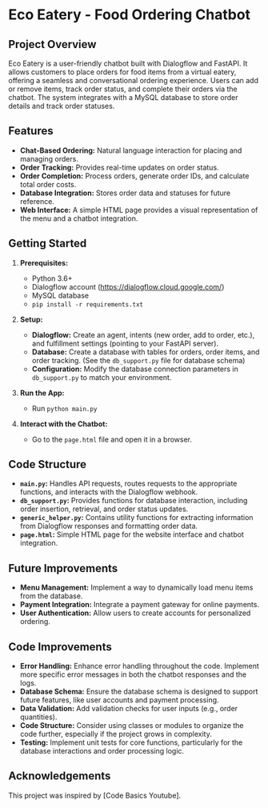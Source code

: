 # Eco Eatery - Food Ordering Chatbot

## Project Overview

Eco Eatery is a user-friendly chatbot built with Dialogflow and FastAPI. It allows customers to place orders for food items from a virtual eatery, offering a seamless and conversational ordering experience. Users can add or remove items, track order status, and complete their orders via the chatbot. The system integrates with a MySQL database to store order details and track order statuses.  

## Features

* **Chat-Based Ordering:**  Natural language interaction for placing and managing orders.
* **Order Tracking:**  Provides real-time updates on order status.
* **Order Completion:**  Process orders, generate order IDs, and calculate total order costs.
* **Database Integration:**  Stores order data and statuses for future reference.
* **Web Interface:**  A simple HTML page provides a visual representation of the menu and a chatbot integration.

## Getting Started

1. **Prerequisites:**
   * Python 3.6+
   * Dialogflow account (https://dialogflow.cloud.google.com/)
   * MySQL database
   * `pip install -r requirements.txt`

2. **Setup:**
   * **Dialogflow:** Create an agent, intents (new order, add to order, etc.), and fulfillment settings (pointing to your FastAPI server).
   * **Database:** Create a database with tables for orders, order items, and order tracking. (See the `db_support.py` file for database schema)
   * **Configuration:** Modify the database connection parameters in `db_support.py` to match your environment.

3. **Run the App:**
   * Run `python main.py`

4. **Interact with the Chatbot:**
    * Go to the `page.html` file and open it in a browser.

## Code Structure

* **`main.py`:**  Handles API requests, routes requests to the appropriate functions, and interacts with the Dialogflow webhook.
* **`db_support.py`:**  Provides functions for database interaction, including order insertion, retrieval, and order status updates.
* **`generic_helper.py`:** Contains utility functions for extracting information from Dialogflow responses and formatting order data.
* **`page.html`:**  Simple HTML page for the website interface and chatbot integration.

## Future Improvements

* **Menu Management:** Implement a way to dynamically load menu items from the database.
* **Payment Integration:**  Integrate a payment gateway for online payments.
* **User Authentication:**  Allow users to create accounts for personalized ordering.

## Code Improvements

* **Error Handling:** Enhance error handling throughout the code. Implement more specific error messages in both the chatbot responses and the logs.
* **Database Schema:** Ensure the database schema is designed to support future features, like user accounts and payment processing.
* **Data Validation:** Add validation checks for user inputs (e.g., order quantities).
* **Code Structure:** Consider using classes or modules to organize the code further, especially if the project grows in complexity.
* **Testing:** Implement unit tests for core functions, particularly for the database interactions and order processing logic.

## Acknowledgements

This project was inspired by [Code Basics Youtube].

